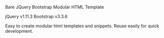 Bare JQuery Bootstrap Modular HTML Template

jQuery v1.11.3
Bootstrap v3.3.6

Easy to create modular html templates and snippets.
Reuse easily for quick development.


